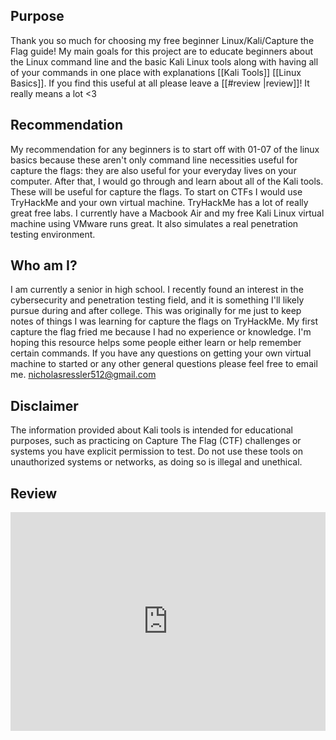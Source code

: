 ## Purpose
Thank you so much for choosing my free beginner Linux/Kali/Capture the Flag guide! My main goals for this project are to educate beginners about the Linux command line and the basic Kali Linux tools along with having all of your commands in one place with explanations [[Kali Tools]] [[Linux Basics]]. If you find this useful at all please leave a [[#review |review]]! It really means a lot <3

## Recommendation
My recommendation for any beginners is to start off with 01-07 of the linux basics because these aren't only command line necessities useful for capture the flags: they are also useful for your everyday lives on your computer. After that, I would go through and learn about all of the Kali tools. These will be useful for capture the flags. To start on CTFs I would use TryHackMe and your own virtual machine. TryHackMe has a lot of really great free labs. I currently have a Macbook Air and my free Kali Linux virtual machine using VMware runs great. It also simulates a real penetration testing environment. 

## Who am I?
I am currently a senior in high school. I recently found an interest in the cybersecurity and penetration testing field, and it is something I'll likely pursue during and after college. This was originally for me just to keep notes of things I was learning for capture the flags on TryHackMe. My first capture the flag fried me because I had no experience or knowledge. I'm hoping this resource helps some people either learn or help remember certain commands. If you have any questions on getting your own virtual machine to started or any other general questions please feel free to email me. 
nicholasressler512@gmail.com

## Disclaimer
The information provided about Kali tools is intended for educational purposes, such as practicing on Capture The Flag (CTF) challenges or systems you have explicit permission to test. Do not use these tools on unauthorized systems or networks, as doing so is illegal and unethical.

## Review
<iframe src="https://tally.so/r/w20g0e"
        width="100%"
        height="350"
        frameborder="0"
        marginheight="0"
        marginwidth="0"
        title="Review Form"></iframe>